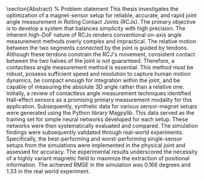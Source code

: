 \section{Abstract}
% Problem statement
This thesis investigates the optimization of a magnet-sensor setup for reliable, accurate, and rapid joint angle measurement in Rolling Contact Joints (RCJs). The primary objective is to develop a system that balances simplicity with high precision.
The inherent high-DoF nature of RCJs renders conventional on-axis angle measurement methods overly complex and impractical. The relative motion between the two segments connected by the joint is guided by tendons. Although these tendons constrain the RCJ's movement, consistent contact between the two halves of the joint is not guaranteed. Therefore, a contactless angle measurement method is essential. This method must be robust, possess sufficient speed and resolution to capture human motion dynamics, be compact enough for integration within the joint, and be capable of measuring the absolute 3D angle rather than a relative one. 
Initially, a review of contactless angle measurement techniques identified Hall-effect sensors as a promising primary measurement modality for this application. Subsequently, synthetic data for various sensor-magnet setups were generated using the Python library Magpylib. This data served as the training set for simple neural networks developed for each setup. These networks were then systematically evaluated and compared. The simulation findings were subsequently validated through real-world experiments. Specifically, the best-performing and worst-performing single-sensor setups from the simulations were implemented in the physical joint and assessed for accuracy. The experimental results underscored the necessity of a highly variant magnetic field to maximize the extraction of positional information. The achieved RMSE in the simulation was 0.166 degrees and 1.33 in the real world experiment.
